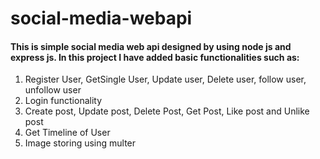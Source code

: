# social-media-webapi
#### This is simple social media web api designed by using node js and express js. In this project I have added basic functionalities such as:
1. Register User, GetSingle User, Update user, Delete user, follow user, unfollow user
2. Login functionality
3. Create post, Update post, Delete Post, Get Post, Like post and Unlike post
4. Get Timeline of User
5. Image storing using multer
